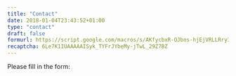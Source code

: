 ```yaml
---
title: "Contact"
date: 2018-01-04T23:43:52+01:00
type: "contact"
draft: false
formurl: https://script.google.com/macros/s/AKfycbxR-OJbns-hjEjVRLLRryIqwsABtyC0SAKZHSa1DAu63BNonuU/exec
recaptcha: 6Le7K1IUAAAAAISyk_TYFrJYbeMy-jTwL_29Z7BZ
---
```

Please fill in the form:
